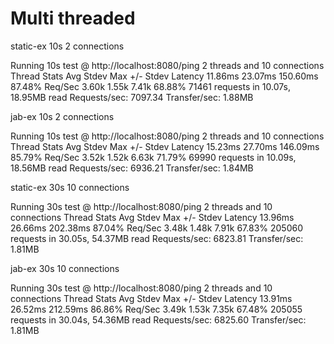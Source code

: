 # Multi threaded

static-ex 10s 2 connections

Running 10s test @ http://localhost:8080/ping
  2 threads and 10 connections
  Thread Stats   Avg      Stdev     Max   +/- Stdev
    Latency    11.86ms   23.07ms 150.60ms   87.48%
    Req/Sec     3.60k     1.55k    7.41k    68.88%
  71461 requests in 10.07s, 18.95MB read
Requests/sec:   7097.34
Transfer/sec:      1.88MB

jab-ex 10s 2 connections

Running 10s test @ http://localhost:8080/ping
  2 threads and 10 connections
  Thread Stats   Avg      Stdev     Max   +/- Stdev
    Latency    15.23ms   27.70ms 146.09ms   85.79%
    Req/Sec     3.52k     1.52k    6.63k    71.79%
  69990 requests in 10.09s, 18.56MB read
Requests/sec:   6936.21
Transfer/sec:      1.84MB

static-ex 30s 10 connections

Running 30s test @ http://localhost:8080/ping
  2 threads and 10 connections
  Thread Stats   Avg      Stdev     Max   +/- Stdev
    Latency    13.96ms   26.66ms 202.38ms   87.04%
    Req/Sec     3.48k     1.48k    7.91k    67.83%
  205060 requests in 30.05s, 54.37MB read
Requests/sec:   6823.81
Transfer/sec:      1.81MB

jab-ex 30s 10 connections

Running 30s test @ http://localhost:8080/ping
  2 threads and 10 connections
  Thread Stats   Avg      Stdev     Max   +/- Stdev
    Latency    13.91ms   26.52ms 212.59ms   86.86%
    Req/Sec     3.49k     1.53k    7.35k    67.48%
  205055 requests in 30.04s, 54.36MB read
Requests/sec:   6825.60
Transfer/sec:      1.81MB
